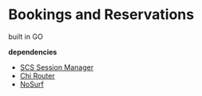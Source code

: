 # Bookings and Reservations

built in GO

**dependencies**

- [SCS Session Manager](github.com/alexedwards/scs/v2)
- [Chi Router](github.com/go-chi/chi)
- [NoSurf](github.com/justinas/nosurf)
